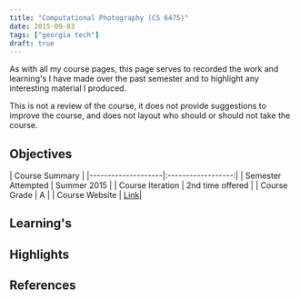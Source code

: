 ```yaml
---
title: "Computational Photography (CS 6475)"
date: 2015-09-03
tags: ["georgia tech"]
draft: true
---
```


As with all my course pages, this page serves to recorded the work and learning's I have made over the past semester and to highlight any interesting material I produced.

This is not a review of the course, it does not provide suggestions to improve the course, and does not layout who should or should not take the course.

## Objectives

| Course Summary |
|--------------------|:------------------:|
| Semester Attempted | Summer 2015 |
| Course Iteration   | 2nd time offered |
| Course Grade       | A |
| Course Website     | [Link](http://www.omscs.gatech.edu/cs-6475-computational-photography/)|

## Learning's

## Highlights

## References
